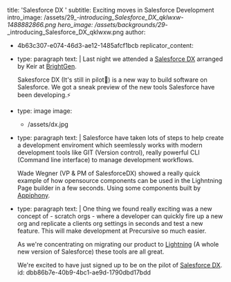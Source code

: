 title: 'Salesforce DX '
subtitle: Exciting moves in Salesforce Development
intro_image: /assets/29_-_introducing_Salesforce_DX_qklwxw-1488882866.png
hero_image: /assets/backgrounds/29_-_introducing_Salesforce_DX_qklwxw.png
author:
  - 4b63c307-e074-46d3-ae12-1485afcf1bcb
replicator_content:
  - 
    type: paragraph
    text: |
      Last night we attended a [Salesforce DX](https://www.salesforce.com/products/platform/products/salesforce-dx/) arranged by Keir at [BrightGen](http://www.brightgen.com/).
      
      Sakesforce DX (It's still in pilot🐣) is a new way to build software on Salesforce. We got a sneak preview of the new tools Salesforce have been developing.⚡️
  - 
    type: image
    image:
      - /assets/dx.jpg
  - 
    type: paragraph
    text: |
      Salesforce have taken lots of steps to help create a development enviroment which seemlessly works with modern development tools like GIT (Version control), really powerful CLI (Command line interface) to manage development workflows.
      
      Wade Wegner (VP & PM of SalesforceDX) showed a really quick example of how opensource components can be used in the Lighntning Page builder in a few seconds. Using some components built by [Appiphony](http://www.lightningstrike.io/).
  - 
    type: paragraph
    text: |
      One thing we found really exciting was a new concept of - scratch orgs - where a developer can quickly fire up a new org and replicate a clients org settings in seconds and test a new feature. This will make development at Precursive so much easier.
      
      As we're concentrating on migrating our product to [Lightning](https://www.lightningdesignsystem.com/) (A whole new version of Salesforce) these tools are all great.
      
      We're excited to have just signed up to be on the pilot of [Salesforce DX](https://developer.salesforce.com/platform/dx).
id: dbb86b7e-40b9-4bc1-ae9d-1790dbd17bdd
